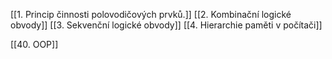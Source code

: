 [[1. Princip činnosti polovodičových prvků.]]
[[2. Kombinační logické obvody]]
[[3. Sekvenční logické obvody]]
[[4. Hierarchie paměti v počítači]]



[[40. OOP]]
